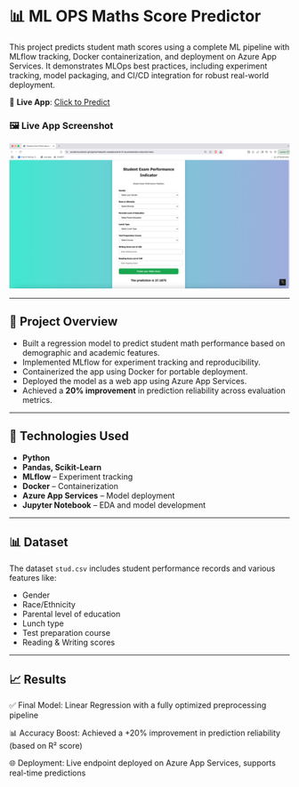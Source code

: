 # 📊 ML OPS Maths Score Predictor

This project predicts student math scores using a complete ML pipeline with MLflow tracking, Docker containerization, and deployment on Azure App Services. It demonstrates MLOps best practices, including experiment tracking, model packaging, and CI/CD integration for robust real-world deployment.

🔗 **Live App**: <a href="https://studentscoretest-gtchgvbwfvdsawht.canadacentral-01.azurewebsites.net/predictdata" target="_blank">Click to Predict</a>

### 🖼️ Live App Screenshot

![App Screenshot](screenshot.png)


---

## 🚀 Project Overview

- Built a regression model to predict student math performance based on demographic and academic features.
- Implemented MLflow for experiment tracking and reproducibility.
- Containerized the app using Docker for portable deployment.
- Deployed the model as a web app using Azure App Services.
- Achieved a **20% improvement** in prediction reliability across evaluation metrics.

---

## 🧠 Technologies Used

- **Python**
- **Pandas, Scikit-Learn**
- **MLflow** – Experiment tracking
- **Docker** – Containerization
- **Azure App Services** – Model deployment
- **Jupyter Notebook** – EDA and model development

---

## 📊 Dataset

The dataset `stud.csv` includes student performance records and various features like:

- Gender
- Race/Ethnicity
- Parental level of education
- Lunch type
- Test preparation course
- Reading & Writing scores

---

## 📈 Results

✅ Final Model: Linear Regression with a fully optimized preprocessing pipeline

📊 Accuracy Boost: Achieved a +20% improvement in prediction reliability (based on R² score)

🌐 Deployment: Live endpoint deployed on Azure App Services, supports real-time predictions



